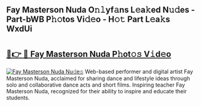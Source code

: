 ## Fay Masterson Nuda O𝚗𝚕yf𝚊ns L𝚎a𝚔ed N𝚞𝚍es - Part-bWB P𝚑𝚘tos Vi𝚍𝚎o - H𝚘𝚝 Part L𝚎a𝚔s WxdUi

# <h2><a href="http://kfare5.oniu.top/?m=Fay+Masterson+Nuda">🔗👉 🔴 Fay Masterson Nuda P𝚑ot𝚘𝚜 V𝚒d𝚎o</a></h2>

[![Fay Masterson Nuda Nu𝚍e𝚜](https://i.imgur.com/0qMVB7G.gif)](http://kfare5.oniu.top/?m=Fay+Masterson+Nuda)
Web-based performer and digital artist Fay Masterson Nuda, acclaimed for sharing dance and lifestyle ideas through solo and collaborative dance acts and short films. Inspiring teacher Fay Masterson Nuda, recognized for their ability to inspire and educate their students.  
